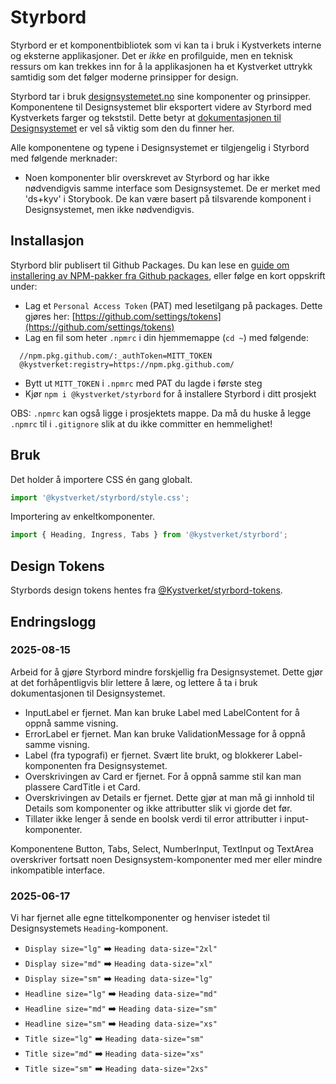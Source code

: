 # Styrbord

Styrbord er et komponentbibliotek som vi kan ta i bruk i Kystverkets interne og eksterne
applikasjoner. Det er _ikke_ en profilguide, men en teknisk ressurs om kan trekkes inn for å la
applikasjonen ha et Kystverket uttrykk samtidig som det følger moderne prinsipper for design.

Styrbord tar i bruk [designsystemetet.no](https://www.designsystemet.no/) sine komponenter og prinsipper.
Komponentene til Designsystemet blir eksportert videre av Styrbord med Kystverkets farger og tekststil.
Dette betyr at [dokumentasjonen til Designsystemet](https://storybook.designsystemet.no/) er vel så viktig
som den du finner her.

Alle komponentene og typene i Designsystemet er tilgjengelig i Styrbord med følgende merknader:

- Noen komponenter blir overskrevet av Styrbord og har ikke nødvendigvis samme interface som Designsystemet. De er merket med 'ds+kyv' i Storybook. De kan være basert på tilsvarende komponent i Designsystemet, men ikke nødvendigvis.

## Installasjon

Styrbord blir publisert til Github Packages. Du kan lese en [guide om installering av NPM-pakker fra Github packages](https://docs.github.com/en/packages/working-with-a-github-packages-registry/working-with-the-npm-registry#installing-a-package), eller følge en kort oppskrift under:

- Lag et `Personal Access Token` (PAT) med lesetilgang på packages. Dette gjøres her: [https://github.com/settings/tokens](https://github.com/settings/tokens)
- Lag en fil som heter `.npmrc` i din hjemmemappe (`cd ~`) med følgende:

```.env
  //npm.pkg.github.com/:_authToken=MITT_TOKEN
  @kystverket:registry=https://npm.pkg.github.com/
```

- Bytt ut `MITT_TOKEN` i `.npmrc` med PAT du lagde i første steg
- Kjør `npm i @kystverket/styrbord` for å installere Styrbord i ditt prosjekt

OBS: `.npmrc` kan også ligge i prosjektets mappe. Da må du huske å legge `.npmrc` til i `.gitignore` slik at du ikke committer en hemmelighet!

## Bruk

Det holder å importere CSS én gang globalt.

```js
import '@kystverket/styrbord/style.css';
```

Importering av enkeltkomponenter.

```js
import { Heading, Ingress, Tabs } from '@kystverket/styrbord';
```

## Design Tokens

Styrbords design tokens hentes fra [@Kystverket/styrbord-tokens](https://github.com/Kystverket/styrbord-tokens).

## Endringslogg

### 2025-08-15

Arbeid for å gjøre Styrbord mindre forskjellig fra Designsystemet. Dette gjør at det forhåpentligvis blir lettere å lære, og lettere å ta i bruk dokumentasjonen til Designsystemet.

- InputLabel er fjernet. Man kan bruke Label med LabelContent for å oppnå samme visning.
- ErrorLabel er fjernet. Man kan bruke ValidationMessage for å oppnå samme visning.
- Label (fra typografi) er fjernet. Svært lite brukt, og blokkerer Label-komponenten fra Designsystemet.
- Overskrivingen av Card er fjernet. For å oppnå samme stil kan man plassere CardTitle i et Card.
- Overskrivingen av Details er fjernet. Dette gjør at man må gi innhold til Details som komponenter og ikke attributter slik vi gjorde det før.
- Tillater ikke lenger å sende en boolsk verdi til error attributter i input-komponenter.

Komponentene Button, Tabs, Select, NumberInput, TextInput og TextArea overskriver fortsatt noen Designsystem-komponenter med mer eller mindre inkompatible interface.

### 2025-06-17

Vi har fjernet alle egne tittelkomponenter og henviser istedet til Designsystemets `Heading`-komponent.

- `Display size="lg"` ➡️ `Heading data-size="2xl"`
- `Display size="md"` ➡️ `Heading data-size="xl"`
- `Display size="sm"` ➡️ `Heading data-size="lg"`
- `Headline size="lg"` ➡️ `Heading data-size="md"`
- `Headline size="md"` ➡️ `Heading data-size="sm"`
- `Headline size="sm"` ➡️ `Heading data-size="xs"`
- `Title size="lg"` ➡️ `Heading data-size="sm"`
- `Title size="md"` ➡️ `Heading data-size="xs"`
- `Title size="sm"` ➡️ `Heading data-size="2xs"`
